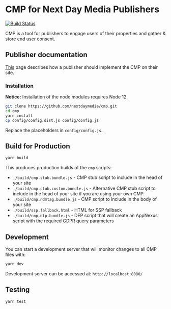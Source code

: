 # CMP for Next Day Media Publishers

[![Build Status](https://travis-ci.org/nextdaymedia/cmp.svg?branch=master)](https://travis-ci.org/nextdaymedia/cmp)

CMP is a tool for publishers to engage users of their properties and gather & store end user consent.

## Publisher documentation
[This](docs/README.md) page describes how a publisher should implement the CMP on their site.

### Installation

**Notice:** Installation of the node modules requires Node 12.

```sh
git clone https://github.com/nextdaymedia/cmp.git
cd cmp
yarn install
cp config/config.dist.js config/config.js
```

Replace the placeholders in `config/config.js`.

## Build for Production

```sh
yarn build
```

This produces production builds of the `cmp` scripts:
+ `./build/cmp.stub.bundle.js` - CMP stub script to include in the head of your site
+ `./build/cmp.stub.custom.bundle.js` - Alternative CMP stub script to include in the head of your site if you are using your own CMP
+ `./build/cmp.ndmtag.bundle.js` - CMP script to include in the body of your site
+ `./build/ssp.fallback.html` - HTML for SSP fallback
+ `./build/cmp.dfp.bundle.js` - DFP script that will create an AppNexus script with the required GDPR query parameters

## Development
You can start a development server that will monitor changes to all CMP files with:
```sh
yarn dev
```

Development server can be accessed at:
`http://localhost:8080/`

## Testing

```sh
yarn test
```
